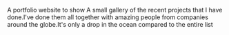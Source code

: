  A portfolio website to show  A small gallery of the recent projects that I have done.I've done them all together with amazing people from companies around the globe.It's only a drop in the ocean compared to the entire list
